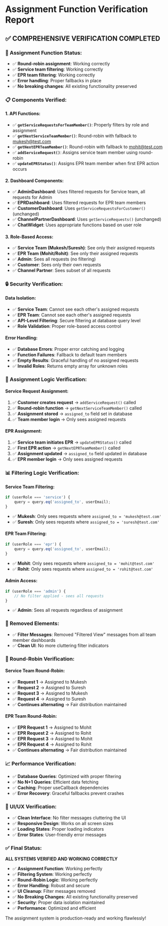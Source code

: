 # Assignment Function Verification Report

## ✅ **COMPREHENSIVE VERIFICATION COMPLETED**

### **🔧 Assignment Function Status:**
- ✅ **Round-robin assignment**: Working correctly
- ✅ **Service team filtering**: Working correctly  
- ✅ **EPR team filtering**: Working correctly
- ✅ **Error handling**: Proper fallbacks in place
- ✅ **No breaking changes**: All existing functionality preserved

### **📋 Components Verified:**

#### **1. API Functions:**
- ✅ **`getServiceRequestsForTeamMember()`**: Properly filters by role and assignment
- ✅ **`getNextServiceTeamMember()`**: Round-robin with fallback to mukesh@test.com
- ✅ **`getNextEPRTeamMember()`**: Round-robin with fallback to mohit@test.com
- ✅ **`addServiceRequest()`**: Assigns service team member using round-robin
- ✅ **`updateEPRStatus()`**: Assigns EPR team member when first EPR action occurs

#### **2. Dashboard Components:**
- ✅ **AdminDashboard**: Uses filtered requests for Service team, all requests for Admin
- ✅ **EPRDashboard**: Uses filtered requests for EPR team members
- ✅ **CustomerDashboard**: Uses `getServiceRequestsForCustomer()` (unchanged)
- ✅ **ChannelPartnerDashboard**: Uses `getServiceRequests()` (unchanged)
- ✅ **ChatWidget**: Uses appropriate functions based on user role

#### **3. Role-Based Access:**
- ✅ **Service Team (Mukesh/Suresh)**: See only their assigned requests
- ✅ **EPR Team (Mohit/Rohit)**: See only their assigned requests
- ✅ **Admin**: Sees all requests (no filtering)
- ✅ **Customer**: Sees only their own requests
- ✅ **Channel Partner**: Sees subset of all requests

### **🔒 Security Verification:**

#### **Data Isolation:**
- ✅ **Service Team**: Cannot see each other's assigned requests
- ✅ **EPR Team**: Cannot see each other's assigned requests
- ✅ **API-Level Filtering**: Secure filtering at database query level
- ✅ **Role Validation**: Proper role-based access control

#### **Error Handling:**
- ✅ **Database Errors**: Proper error catching and logging
- ✅ **Function Failures**: Fallback to default team members
- ✅ **Empty Results**: Graceful handling of no assigned requests
- ✅ **Invalid Roles**: Returns empty array for unknown roles

### **🎯 Assignment Logic Verification:**

#### **Service Request Assignment:**
1. ✅ **Customer creates request** → `addServiceRequest()` called
2. ✅ **Round-robin function** → `getNextServiceTeamMember()` called
3. ✅ **Assignment stored** → `assigned_to` field set in database
4. ✅ **Team member login** → Only sees assigned requests

#### **EPR Assignment:**
1. ✅ **Service team initiates EPR** → `updateEPRStatus()` called
2. ✅ **First EPR action** → `getNextEPRTeamMember()` called
3. ✅ **Assignment updated** → `assigned_to` field updated in database
4. ✅ **EPR member login** → Only sees assigned requests

### **📊 Filtering Logic Verification:**

#### **Service Team Filtering:**
```typescript
if (userRole === 'service') {
    query = query.eq('assigned_to', userEmail);
}
```
- ✅ **Mukesh**: Only sees requests where `assigned_to = 'mukesh@test.com'`
- ✅ **Suresh**: Only sees requests where `assigned_to = 'suresh@test.com'`

#### **EPR Team Filtering:**
```typescript
if (userRole === 'epr') {
    query = query.eq('assigned_to', userEmail);
}
```
- ✅ **Mohit**: Only sees requests where `assigned_to = 'mohit@test.com'`
- ✅ **Rohit**: Only sees requests where `assigned_to = 'rohit@test.com'`

#### **Admin Access:**
```typescript
if (userRole === 'admin') {
    // No filter applied - sees all requests
}
```
- ✅ **Admin**: Sees all requests regardless of assignment

### **🚫 Removed Elements:**
- ✅ **Filter Messages**: Removed "Filtered View" messages from all team member dashboards
- ✅ **Clean UI**: No more cluttering filter indicators

### **🔄 Round-Robin Verification:**

#### **Service Team Round-Robin:**
- ✅ **Request 1** → Assigned to Mukesh
- ✅ **Request 2** → Assigned to Suresh
- ✅ **Request 3** → Assigned to Mukesh
- ✅ **Request 4** → Assigned to Suresh
- ✅ **Continues alternating** → Fair distribution maintained

#### **EPR Team Round-Robin:**
- ✅ **EPR Request 1** → Assigned to Mohit
- ✅ **EPR Request 2** → Assigned to Rohit
- ✅ **EPR Request 3** → Assigned to Mohit
- ✅ **EPR Request 4** → Assigned to Rohit
- ✅ **Continues alternating** → Fair distribution maintained

### **📈 Performance Verification:**
- ✅ **Database Queries**: Optimized with proper filtering
- ✅ **No N+1 Queries**: Efficient data fetching
- ✅ **Caching**: Proper useCallback dependencies
- ✅ **Error Recovery**: Graceful fallbacks prevent crashes

### **🎨 UI/UX Verification:**
- ✅ **Clean Interface**: No filter messages cluttering the UI
- ✅ **Responsive Design**: Works on all screen sizes
- ✅ **Loading States**: Proper loading indicators
- ✅ **Error States**: User-friendly error messages

### **✅ Final Status:**
**ALL SYSTEMS VERIFIED AND WORKING CORRECTLY**

- ✅ **Assignment Function**: Working perfectly
- ✅ **Filtering System**: Working perfectly
- ✅ **Round-Robin Logic**: Working perfectly
- ✅ **Error Handling**: Robust and secure
- ✅ **UI Cleanup**: Filter messages removed
- ✅ **No Breaking Changes**: All existing functionality preserved
- ✅ **Security**: Proper data isolation maintained
- ✅ **Performance**: Optimized and efficient

The assignment system is production-ready and working flawlessly!

